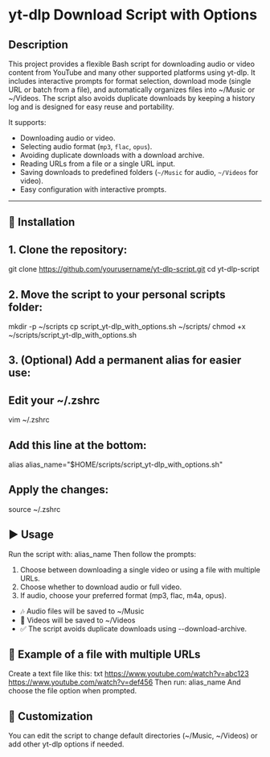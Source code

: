 # yt-dlp Download Script with Options

## Description

This project provides a flexible Bash script for downloading audio or video content from YouTube and many other supported platforms using yt-dlp.
It includes interactive prompts for format selection, download mode (single URL or batch from a file), and automatically organizes files into ~/Music or ~/Videos.
The script also avoids duplicate downloads by keeping a history log and is designed for easy reuse and portability.

It supports:

- Downloading audio or video.
- Selecting audio format (`mp3`, `flac`, `opus`).
- Avoiding duplicate downloads with a download archive.
- Reading URLs from a file or a single URL input.
- Saving downloads to predefined folders (`~/Music` for audio, `~/Videos` for video).
- Easy configuration with interactive prompts.

---
## 📁 Installation
## 1. Clone the repository:
   git clone https://github.com/yourusername/yt-dlp-script.git
   cd yt-dlp-script
   
## 2. Move the script to your personal scripts folder:
   mkdir -p ~/scripts
   cp script_yt-dlp_with_options.sh ~/scripts/
   chmod +x ~/scripts/script_yt-dlp_with_options.sh
   
## 3. (Optional) Add a permanent alias for easier use:
   ## Edit your ~/.zshrc
   vim ~/.zshrc
   ## Add this line at the bottom:
   alias alias_name="$HOME/scripts/script_yt-dlp_with_options.sh"
   ## Apply the changes:
   source ~/.zshrc

## ▶️ Usage
Run the script with:
alias_name
Then follow the prompts:
1. Choose between downloading a single video or using a file with multiple URLs.
2. Choose whether to download audio or full video.
3. If audio, choose your preferred format (mp3, flac, m4a, opus).
  - 🎶 Audio files will be saved to ~/Music
  - 🎥 Videos will be saved to ~/Videos
  - ✅ The script avoids duplicate downloads using --download-archive.

## 📄 Example of a file with multiple URLs
Create a text file like this:
txt
https://www.youtube.com/watch?v=abc123
https://www.youtube.com/watch?v=def456
Then run:
alias_name
And choose the file option when prompted.

## 🔧 Customization
You can edit the script to change default directories (~/Music, ~/Videos) or add other yt-dlp options if needed.
